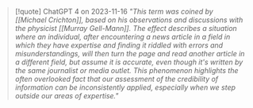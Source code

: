 > [!quote] ChatGPT 4 on 2023-11-16
> _"This term was coined by [[Michael Crichton]], based on his observations and discussions with the physicist [[Murray Gell-Mann]]. The effect describes a situation where an individual, after encountering a news article in a field in which they have expertise and finding it riddled with errors and misunderstandings, will then turn the page and read another article in a different field, but assume it is accurate, even though it's written by the same journalist or media outlet. This phenomenon highlights the often overlooked fact that our assessment of the credibility of information can be inconsistently applied, especially when we step outside our areas of expertise."_
